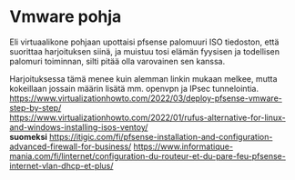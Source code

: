 # Vmware pohja

Eli virtuaalikone pohjaan upottaisi pfsense palomuuri ISO tiedoston, että suorittaa harjoituksen siinä, ja muistuu tosi elämän fyysisen ja todellisen palomuri toiminnan, silti pitää olla varovainen sen kanssa. 

Harjoituksessa tämä menee kuin alemman linkin mukaan melkee, mutta kokeillaan jossain määrin lisätä mm. openvpn ja IPsec tunnelointia.
<br>
https://www.virtualizationhowto.com/2022/03/deploy-pfsense-vmware-step-by-step/ <br>
https://www.virtualizationhowto.com/2022/01/rufus-alternative-for-linux-and-windows-installing-isos-ventoy/
<br>
<b>suomeksi</b>
https://itigic.com/fi/pfsense-installation-and-configuration-advanced-firewall-for-business/ 
https://www.informatique-mania.com/fi/linternet/configuration-du-routeur-et-du-pare-feu-pfsense-internet-vlan-dhcp-et-plus/